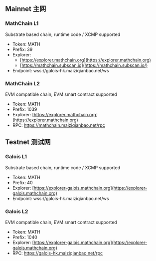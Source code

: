 ## Mainnet 主网

### MathChain L1

Substrate based chain, runtime code / XCMP supported

- Token: MATH
- Prefix: 39
- Explorer:
    - [https://explorer.mathchain.org](https://explorer.mathchain.org)
    - [https://mathchain.subscan.io](https://mathchain.subscan.io/)
- Endpoint: wss://galois-hk.maiziqianbao.net/ws

### MathChain L2

EVM compatible chain, EVM smart contract supported

- Token: MATH
- Prefix: 1039
- Explorer: [https://explorer.mathchain.org](https://explorer.mathchain.org)
- RPC: https://mathchain.maiziqianbao.net/rpc

## Testnet 测试网

### Galois L1

Substrate based chain, runtime code / XCMP supported

- Token: MATH
- Prefix: 40
- Explorer: [https://explorer-galois.mathchain.org](https://explorer-galois.mathchain.org)
- Endpoint: wss://galois-hk.maiziqianbao.net/ws

### Galois L2

EVM compatible chain, EVM smart contract supported

- Token: MATH
- Prefix: 1040
- Explorer: [https://explorer-galois.mathchain.org](https://explorer-galois.mathchain.org)
- RPC: https://galois-hk.maiziqianbao.net/rpc

